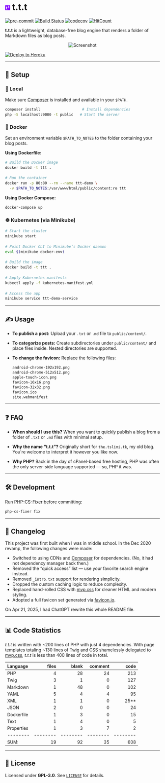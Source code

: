 # ![Logo](public/favicon-16x16.png) **t.t.t**

[![pre-commit](https://img.shields.io/badge/pre--commit-enabled-brightgreen?logo=pre-commit&logoColor=white)](https://github.com/pre-commit/pre-commit)
[![Build Status](https://www.travis-ci.com/tslmy/t.t.t.svg?branch=master)](https://www.travis-ci.com/tslmy/t.t.t)
[![codecov](https://codecov.io/gh/tslmy/t.t.t/branch/master/graph/badge.svg?token=K603JQ63AV)](https://codecov.io/gh/tslmy/t.t.t)
[![HitCount](http://hits.dwyl.com/tslmy/ttt.svg)](http://hits.dwyl.com/tslmy/ttt)

**t.t.t** is a lightweight, database-free blog engine that renders a folder of Markdown files as blog posts.

<p align="center">
  <img src="https://tva1.sinaimg.cn/large/e6c9d24egy1h2r3dr7vyqj20qw0m0jt1.jpg" alt="Screenshot" width="400px" />
</p>

[![Deploy to Heroku](https://www.herokucdn.com/deploy/button.svg)](https://heroku.com/deploy)

---

## 🚀 Setup

### 🔧 Local

Make sure [Composer](https://getcomposer.org/doc/01-basic-usage.md) is installed and available in your `$PATH`.

```bash
composer install                   # Install dependencies
php -S localhost:9000 -t public   # Start the server
```

### 🐳 Docker

Set an environment variable `$PATH_TO_NOTES` to the folder containing your blog posts.

**Using Dockerfile:**

```bash
# Build the Docker image
docker build -t ttt .

# Run the container
docker run -p 80:80 --rm --name ttt-demo \
  -v $PATH_TO_NOTES:/var/www/html/public/content:ro ttt
```

**Using Docker Compose:**

```bash
docker-compose up
```

### ☸️ Kubernetes (via Minikube)

```bash
# Start the cluster
minikube start

# Point Docker CLI to Minikube’s Docker daemon
eval $(minikube docker-env)

# Build the image
docker build -t ttt .

# Apply Kubernetes manifests
kubectl apply -f kubernetes-manifest.yml

# Access the app
minikube service ttt-demo-service
```

---

## ✍️ Usage

- **To publish a post:** Upload your `.txt` or `.md` file to `public/content/`.
- **To categorize posts:** Create subdirectories under `public/content/` and place files inside. Nested directories are supported.
- **To change the favicon:** Replace the following files:

  ```
  android-chrome-192x192.png
  android-chrome-512x512.png
  apple-touch-icon.png
  favicon-16x16.png
  favicon-32x32.png
  favicon.ico
  site.webmanifest
  ```

---

## ❓ FAQ

- **When should I use this?**
  When you want to quickly publish a blog from a folder of `.txt` or `.md` files with minimal setup.

- **Why the name “t.t.t”?**
  Originally short for `the.tslimi.tk`, my old blog. You're welcome to interpret it however you like now.

- **Why PHP?**
  Back in the day of cPanel-based free hosting, PHP was often the only server-side language supported — so, PHP it was.

---

## 🛠 Development

Run [PHP-CS-Fixer](https://github.com/FriendsOfPHP/PHP-CS-Fixer) before committing:

```bash
php-cs-fixer fix
```

---

## 📜 Changelog

This project was first built when I was in middle school. In the Dec 2020 revamp, the following changes were made:

- Switched to using CDNs and [Composer](https://getcomposer.org) for dependencies. (No, it had not dependency manager back then.)
- Removed the “quick access” list — use your favorite search engine instead.
- Removed `_intro.txt` support for rendering simplicity.
- Dropped the custom caching logic to reduce complexity.
- Replaced hand-rolled CSS with [mvp.css](https://andybrewer.github.io/mvp/) for cleaner HTML and modern styling.
- Adopted a full favicon set generated via [favicon.io](https://favicon.io/).

On Apr 21, 2025, I had ChatGPT rewrite this whole README file.

---


## 📊 Code Statistics

_t.t.t_ is written with ~200 lines of PHP with just 4 dependencies. With page templates totaling ~130 lines of [Twig](https://twig.symfony.com/) and CSS shamelessly delegated to [mvp.css](https://andybrewer.github.io/mvp/), _t.t.t_ is less than 400 lines of code in total.

Language|files|blank|comment|code
:-------|-------:|-------:|-------:|-------:
PHP|4|28|24|213
Twig|3|1|0|127
Markdown|1|48|0|102
YAML|5|4|4|95
XML|1|1|0|25**
JSON|2|0|0|24
Dockerfile|1|3|0|15
Text|1|4|0|5
Properties|1|3|7|2
--------|--------|--------|--------|--------
SUM:|19|92|35|608

---

## 📝 License

Licensed under **GPL-3.0**. See [`LICENSE`](LICENSE) for details.
